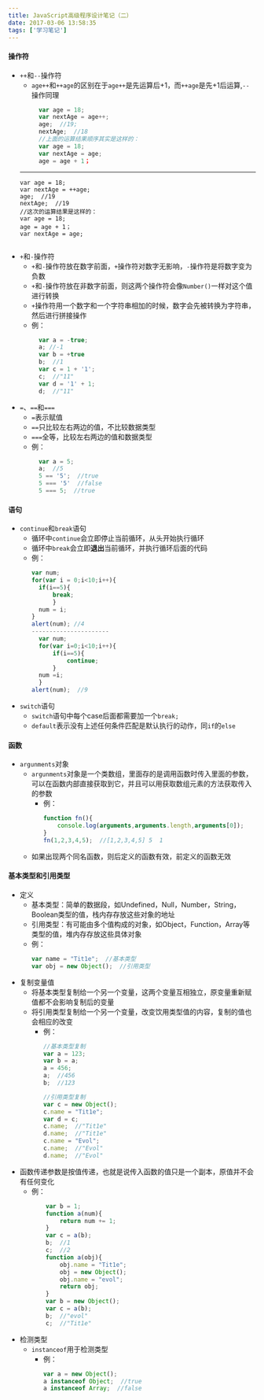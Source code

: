 ```yaml
---
title: JavaScript高级程序设计笔记（二）
date: 2017-03-06 13:58:35
tags: ['学习笔记']
---
```

#### 操作符
- `++`和`--`操作符
  * `age++`和`++age`的区别在于`age++`是先运算后+1，而`++age`是先+1后运算,`--`操作同理
    ```javascript
      var age = 18;
      var nextAge = age++;
      age;  //19;
      nextAge;  //18
      //上面的运算结果顺序其实是这样的：
      var age = 18;
      var nextAge = age;
      age = age + 1；
  ----------------------------------
      var age = 18;
      var nextAge = ++age;
      age;  //19
      nextAge;  //19
      //这次的运算结果是这样的：
      var age = 18;
      age = age + 1；
      var nextAge = age;
    ```
<!-- more -->
- `+`和`-`操作符
  * `+`和`-`操作符放在数字前面，`+`操作符对数字无影响，`-`操作符是将数字变为负数
  * `+`和`-`操作符放在非数字前面，则这两个操作符会像`Number()`一样对这个值进行转换
  * `+`操作符用一个数字和一个字符串相加的时候，数字会先被转换为字符串，然后进行拼接操作
  * 例：
    ```javascript
      var a = -true;
      a; //-1
      var b = +true
      b;  //1
      var c = 1 + '1';
      c;  //"11"
      var d = '1' + 1;
      d;  //"11"
    ```
- `=`、`==`和`===` 
  * `=`表示赋值
  * `==`只比较左右两边的值，不比较数据类型
  * `===`全等，比较左右两边的值和数据类型
  * 例：
    ```javascript
      var a = 5;
      a;  //5
      5 == '5';  //true
      5 === '5'  //false
      5 === 5;  //true
    ```
#### 语句
- `continue`和`break`语句
  * 循环中`continue`会立即停止当前循环，从头开始执行循环
  * 循环中`break`会立即**退出**当前循环，并执行循环后面的代码
  * 例：
    ```javascript
    var num;
    for(var i = 0;i<10;i++){
      if(i==5){
          break;
          }
      num = i;
    }
    alert(num); //4
    ----------------------
      var num;
      for(var i=0;i<10;i++){
          if(i==5){
              continue;
          }
      num =i;
      }
    alert(num);  //9
    ```
- `switch`语句
  * `switch`语句中每个case后面都需要加一个`break;`
  * `default`表示没有上述任何条件匹配是默认执行的动作，同`if`的`else`

#### 函数
- `argunments`对象
  * `argunments`对象是一个类数组，里面存的是调用函数时传入里面的参数，可以在函数内部直接获取到它，并且可以用获取数组元素的方法获取传入的参数
    + 例：
      ```javascript
      function fn(){
          console.log(arguments,arguments.length,arguments[0]);
      }
      fn(1,2,3,4,5);  //[1,2,3,4,5] 5  1
      ```
  * 如果出现两个同名函数，则后定义的函数有效，前定义的函数无效
#### 基本类型和引用类型
- 定义
  + 基本类型：简单的数据段，如Undefined，Null，Number，String，Boolean类型的值，栈内存存放这些对象的地址
  + 引用类型：有可能由多个值构成的对象，如Object，Function，Array等类型的值，堆内存存放这些具体对象
  + 例：
    ```javascript
    var name = "Tit1e";  //基本类型
    var obj = new Object();  //引用类型
    ```
- 复制变量值
  + 将基本类型复制给一个另一个变量，这两个变量互相独立，原变量重新赋值都不会影响复制后的变量
  + 将引用类型复制给一个另一个变量，改变饮用类型值的内容，复制的值也会相应的改变
    * 例：
      ```javascript
      //基本类型复制
      var a = 123;
      var b = a;
      a = 456;
      a;  //456
      b;  //123

      //引用类型复制
      var c = new Object();
      c.name = "Tit1e";
      var d = c;
      c.name;  //"Tit1e"
      d.name;  //"Tit1e"
      c.name = "Evol";
      c.name;  //"Evol"
      d.name;  //"Evol"
      ```
- 函数传递参数是按值传递，也就是说传入函数的值只是一个副本，原值并不会有任何变化
    * 例：
      ```javascript
          var b = 1;
          function a(num){
              return num += 1;
          }
          var c = a(b);
          b;  //1
          c;  //2
          function a(obj){
              obj.name = "Tit1e";
              obj = new Object();
              obj.name = "evol";
              return obj;
          }
          var b = new Object();
          var c = a(b);
          b;  //"evol"
          c;  //"Tit1e"
      ```
- 检测类型
  * `instanceof`用于检测类型
    + 例：
      ```javascript
      var a = new Object();
      a instanceof Object;  //true
      a instanceof Array;  //false
      ```